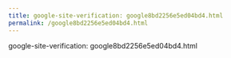```yaml
---
title: google-site-verification: google8bd2256e5ed04bd4.html
permalink: /google8bd2256e5ed04bd4.html
---
```


google-site-verification: google8bd2256e5ed04bd4.html